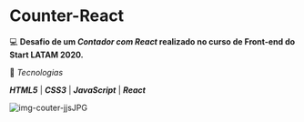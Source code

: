 # Counter-React

💻 **Desafio de um _Contador com React_ realizado no curso de Front-end do Start LATAM 2020.** 

🚀 _Tecnologias_

**_HTML5_** | **_CSS3_** | **_JavaScript_** | **_React_**

![img-couter-jjsJPG](https://user-images.githubusercontent.com/66651329/95682972-ce6eed00-0bbe-11eb-9a60-c34b25060394.JPG)
